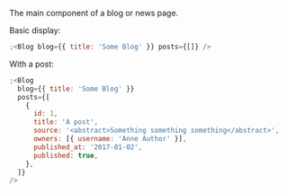 The main component of a blog or news page.

Basic display:

```js
;<Blog blog={{ title: 'Some Blog' }} posts={[]} />
```

With a post:

```js
;<Blog
  blog={{ title: 'Some Blog' }}
  posts={[
    {
      id: 1,
      title: 'A post',
      source: '<abstract>Something something something</abstract>',
      owners: [{ username: 'Anne Author' }],
      published_at: '2017-01-02',
      published: true,
    },
  ]}
/>
```
